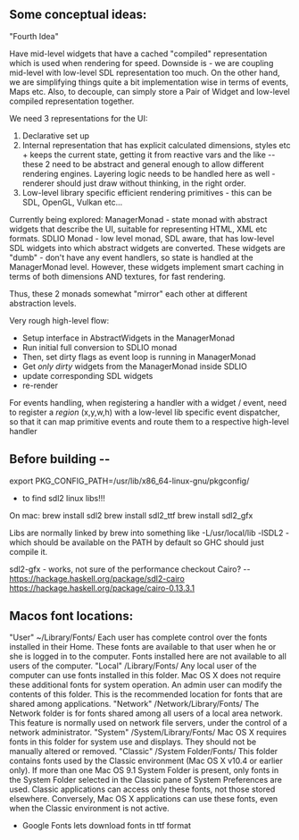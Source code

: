 ## Some conceptual ideas:

"Fourth Idea"

Have mid-level widgets that have a cached "compiled" representation which is used when rendering for speed. Downside is - we are coupling mid-level with low-level SDL representation too much. On the other hand, we are simplifying things quite a bit implementation wise in terms of events, Maps etc. Also, to decouple, can simply store a Pair of Widget and low-level compiled representation together.

We need 3 representations for the UI:

1) Declarative set up
2) Internal representation that has explicit calculated dimensions, styles etc + keeps the current state, getting it from reactive vars and the like -- these 2 need to be abstract and general enough to allow different rendering engines.
Layering logic needs to be handled here as well - renderer should just draw without thinking, in the right order.
3) Low-level library specific efficient rendering primitives - this can be SDL, OpenGL, Vulkan etc...

Currently being explored:
ManagerMonad - state monad with abstract widgets that describe the UI, suitable for representing HTML, XML etc formats.
SDLIO Monad - low level monad, SDL aware, that has low-level SDL widgets into which abstract widgets are converted. These widgets are "dumb" - don't have any event handlers, so state is handled at the ManagerMonad level. However, these widgets implement smart caching in terms of both dimensions AND textures, for fast rendering.

Thus, these 2 monads somewhat "mirror" each other at different abstraction levels.

Very rough high-level flow:

- Setup interface in AbstractWidgets in the ManagerMonad
- Run initial full conversion to SDLIO monad
- Then, set dirty flags as event loop is running in ManagerMonad
- Get *only dirty* widgets from the ManagerMonad inside SDLIO
- update corresponding SDL widgets
- re-render

For events handling, when registering a handler with a widget / event, need to register a *region* (x,y,w,h) with a low-level lib specific event dispatcher, so that it can map primitive events and route them to a respective high-level handler

## Before building --

export PKG_CONFIG_PATH=/usr/lib/x86_64-linux-gnu/pkgconfig/

- to find sdl2 linux libs!!!

On mac:
brew install sdl2
brew install sdl2_ttf
brew install sdl2_gfx

Libs are normally linked by brew into something like -L/usr/local/lib -lSDL2 - which should be available on the PATH by default so GHC should just compile it.

sdl2-gfx - works, not sure of the performance
checkout Cairo? -- https://hackage.haskell.org/package/sdl2-cairo
https://hackage.haskell.org/package/cairo-0.13.3.1


## Macos font locations:

"User"	~/Library/Fonts/
Each user has complete control over the fonts installed in their Home. These fonts are available to that user when he or she is logged in to the computer. Fonts installed here are not available to all users of the computer.
"Local"	/Library/Fonts/	Any local user of the computer can use fonts installed in this folder. Mac OS X does not require these additional fonts for system operation. An admin user can modify the contents of this folder. This is the recommended location for fonts that are shared among applications.
"Network"	/Network/Library/Fonts/	The Network folder is for fonts shared among all users of a local area network. This feature is normally used on network file servers, under the control of a network administrator.
"System"	/System/Library/Fonts/	Mac OS X requires fonts in this folder for system use and displays. They should not be manually altered or removed.
"Classic"	/System Folder/Fonts/	This folder contains fonts used by the Classic environment (Mac OS X v10.4 or earlier only). If more than one Mac OS 9.1 System Folder is present, only fonts in the System Folder selected in the Classic pane of System Preferences are used. Classic applications can access only these fonts, not those stored elsewhere. Conversely, Mac OS X applications can use these fonts, even when the Classic environment is not active.

- Google Fonts lets download fonts in ttf format
